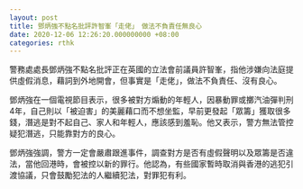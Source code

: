 ```yaml
---
layout: post
title: 鄧炳強不點名批評許智峯「走佬」　做法不負責任無良心
date: 2020-12-06 12:26:20.000000000 +08:00
categories: rthk
---
```


警務處處長鄧炳強不點名批評正在英國的立法會前議員許智峯，指他涉嫌向法庭提供虛假消息，藉詞到外地開會，但事實是「走佬」，做法不負責任、沒有良心。

鄧炳強在一個電視節目表示，很多被對方煽動的年輕人，因暴動罪或擲汽油彈判刑4年，自己則以「被迫害」的美麗藉口而不想坐監，早前更發起「眾籌」獲取很多錢，潛逃是對不起自己、家人和年輕人，應該感到羞恥。他又表示，警方無法管控疑犯潛逃，只能靠對方的良心。 

鄧炳強強調，警方一定會嚴肅跟進事件，調查對方是否有虛假聲明以及眾籌是否違法，當他回港時，會被控以新的罪行。他認為，有些國家暫時取消與香港的逃犯引渡協議，只會鼓勵犯法的人繼續犯法，對罪犯有利。
